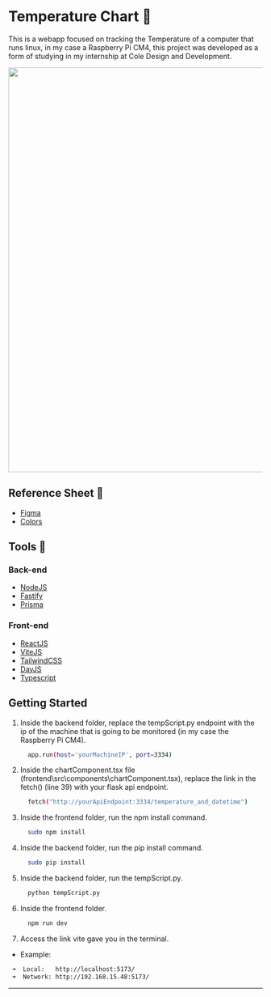# Temperature Chart 🎫

This is a webapp focused on tracking the Temperature of a computer that runs linux, in my case a Raspberry Pi CM4, this project was developed as a form of studying in my internship at Cole Design and Development.



<div align="center">
<img src="https://github.com/user-attachments/assets/3434a7ef-3fbd-4bc9-8fc2-8abe40a47792" width="800" align="center" />
</div>

## Reference Sheet 📑

- [Figma](https://www.figma.com/community/file/1392276515495389646)
- [Colors](https://tailwindcss.com/docs/customizing-colors)

## Tools 🔧
### Back-end
- [NodeJS](https://nodejs.org/en)
- [Fastify](https://fastify.dev/)
- [Prisma](https://www.prisma.io/)

### Front-end
- [ReactJS](https://react.dev/)
- [ViteJS](https://vitejs.dev/)
- [TailwindCSS](https://tailwindcss.com/)
- [DayJS](https://day.js.org/)
- [Typescript](https://www.typescriptlang.org/)

## Getting Started

1. Inside the backend folder, replace the tempScript.py endpoint with the ip of the machine that is going to be monitored (in my case the Raspberry Pi CM4).
   ```sh
     app.run(host='yourMachineIP', port=3334)
   ```

2. Inside the chartComponent.tsx file (frontend\src\components\chartComponent.tsx), replace the link in the fetch() (line 39) with your flask api endpoint.
   ```sh
     fetch("http://yourApiEndpoint:3334/temperature_and_datetime")
   ```

3. Inside the frontend folder, run the npm install command.
   ```sh
     sudo npm install
   ```

4. Inside the backend folder, run the pip install command.
   ```sh
     sudo pip install
   ```

5. Inside the backend folder, run the tempScript.py.
   ```sh
     python tempScript.py
   ```

6. Inside the frontend folder.
   ```sh
     npm run dev
   ```

7. Access the link vite gave you in the terminal.
  * Example:
  ```sh
   ➜  Local:   http://localhost:5173/
   ➜  Network: http://192.168.15.48:5173/
  ```

---

